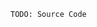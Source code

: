 ```bash
TODO: Source Code
```

<!--
# Source Code of Netube

## Source Code on GitHub
[github.com/netube](https://github.com/netube) is our GitHub Organization.  

### Netube program source code
- [netube](https://github.com/netube/netube)  

### Client apps source code
- [Netube for Android](https://github.com/netube/netube-android)  
- [Netube for iOS](https://github.com/netube/netube-ios)  
- [Netube for macOS](https://github.com/netube/netube-macosx)  
- [Netube for Windows](https://github.com/netube/netube-windows)  

### Websites source code  
- [Source code to generate this site](https://github.com/netube/website)  
-->

